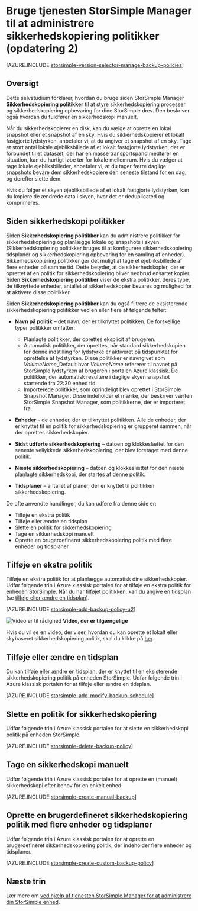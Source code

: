 <properties 
   pageTitle="Administrere din StorSimple sikkerhedskopiering politikker | Microsoft Azure"
   description="Beskriver, hvordan du kan bruge tjenesten StorSimple Manager til at oprette og administrere manuel sikkerhedskopier, sikkerhedskopiering tidsplaner og sikkerhedskopiering opbevaring."
   services="storsimple"
   documentationCenter="NA"
   authors="SharS"
   manager="carmonm"
   editor=""/>
<tags 
   ms.service="storsimple"
   ms.devlang="NA"
   ms.topic="article"
   ms.tgt_pltfrm="NA"
   ms.workload="TBD"
   ms.date="05/10/2016"
   ms.author="v-sharos"/>

# <a name="use-the-storsimple-manager-service-to-manage-backup-policies-update-2"></a>Bruge tjenesten StorSimple Manager til at administrere sikkerhedskopiering politikker (opdatering 2)

[AZURE.INCLUDE [storsimple-version-selector-manage-backup-policies](../../includes/storsimple-version-selector-manage-backup-policies.md)]

## <a name="overview"></a>Oversigt

Dette selvstudium forklarer, hvordan du bruge siden StorSimple Manager **Sikkerhedskopiering politikker** til at styre sikkerhedskopiering processer og sikkerhedskopiering opbevaring for dine StorSimple drev. Den beskriver også hvordan du fuldfører en sikkerhedskopi manuelt.

Når du sikkerhedskopierer en disk, kan du vælge at oprette en lokal snapshot eller et snapshot af en sky. Hvis du sikkerhedskopierer et lokalt fastgjorte lydstyrken, anbefaler vi, at du angiver et snapshot af en sky. Tage et stort antal lokale øjebliksbillede af et lokalt fastgjorte lydstyrken, der er forbundet til et datasæt, der har en masse transportspand medfører en situation, kan du hurtigt løbe tør for lokale mellemrum. Hvis du vælger at tage lokale øjebliksbilleder, anbefaler vi, at du tager færre daglige snapshots bevare dem sikkerhedskopiere den seneste tilstand for en dag, og derefter slette dem.

Hvis du følger et skyen øjebliksbillede af et lokalt fastgjorte lydstyrken, kan du kopiere de ændrede data i skyen, hvor det er deduplicated og komprimeres. 

## <a name="the-backup-policies-page"></a>Siden sikkerhedskopi politikker

Siden **Sikkerhedskopiering politikker** kan du administrere politikker for sikkerhedskopiering og planlægge lokale og snapshots i skyen. (Sikkerhedskopiering politikker bruges til at konfigurere sikkerhedskopiering tidsplaner og sikkerhedskopiering opbevaring for en samling af enheder). Sikkerhedskopiering politikker gør det muligt at tage et øjebliksbillede af flere enheder på samme tid. Dette betyder, at de sikkerhedskopier, der er oprettet af en politik for sikkerhedskopiering bliver nedbrud ensartet kopier. Siden **Sikkerhedskopiering politikker** viser de ekstra politikker, deres type, de tilknyttede enheder, antallet af sikkerhedskopier bevares og mulighed for at aktivere disse politikker.

Siden **Sikkerhedskopiering politikker** kan du også filtrere de eksisterende sikkerhedskopiering politikker ved en eller flere af følgende felter:

- **Navn på politik** – det navn, der er tilknyttet politikken. De forskellige typer politikker omfatter:

   - Planlagte politikker, der oprettes eksplicit af brugeren.
   - Automatisk politikker, der oprettes, når standard sikkerhedskopien for denne indstilling for lydstyrke er aktiveret på tidspunktet for oprettelse af lydstyrken. Disse politikker er navngivet som *VolumeName*_Default hvor *VolumeName* refererer til navnet på StorSimple lydstyrken af brugeren i portalen Azure klassisk. De politikker, der automatisk resultere i daglige skyen snapshot startende fra 22:30 enhed tid.
   - Importerede politikker, som oprindeligt blev oprettet i StorSimple Snapshot Manager. Disse indeholder et mærke, der beskriver værten StorSimple Snapshot Manager, som politikkerne, der er importeret fra.

- **Enheder** – de enheder, der er tilknyttet politikken. Alle de enheder, der er knyttet til en politik for sikkerhedskopiering er grupperet sammen, når der oprettes sikkerhedskopier.

- **Sidst udførte sikkerhedskopiering** – datoen og klokkeslættet for den seneste vellykkede sikkerhedskopiering, der blev foretaget med denne politik.

- **Næste sikkerhedskopiering** – datoen og klokkeslættet for den næste planlagte sikkerhedskopi, der startes af denne politik.

- **Tidsplaner** – antallet af planer, der er knyttet til politikken sikkerhedskopiering.

De ofte anvendte handlinger, du kan udføre fra denne side er:

- Tilføje en ekstra politik 
- Tilføje eller ændre en tidsplan 
- Slette en politik for sikkerhedskopiering 
- Tage en sikkerhedskopi manuelt 
- Oprette en brugerdefineret sikkerhedskopiering politik med flere enheder og tidsplaner 

## <a name="add-a-backup-policy"></a>Tilføje en ekstra politik

Tilføje en ekstra politik for at planlægge automatisk dine sikkerhedskopier. Udfør følgende trin i Azure klassisk portalen for at tilføje en ekstra politik for enheden StorSimple. Når du har tilføjet politikken, kan du angive en tidsplan (se [tilføje eller ændre en tidsplan](#add-or-modify-a-schedule)).

[AZURE.INCLUDE [storsimple-add-backup-policy-u2](../../includes/storsimple-add-backup-policy-u2.md)]

![Video er til rådighed](./media/storsimple-manage-backup-policies-u2/Video_icon.png) **Video, der er tilgængelige**

Hvis du vil se en video, der viser, hvordan du kan oprette et lokalt eller skybaseret sikkerhedskopiering politik, skal du klikke på [her](https://azure.microsoft.com/documentation/videos/create-storsimple-backup-policies/).


## <a name="add-or-modify-a-schedule"></a>Tilføje eller ændre en tidsplan

Du kan tilføje eller ændre en tidsplan, der er knyttet til en eksisterende sikkerhedskopiering politik på enheden StorSimple. Udfør følgende trin i Azure klassisk portalen for at tilføje eller ændre en tidsplan.

[AZURE.INCLUDE [storsimple-add-modify-backup-schedule](../../includes/storsimple-add-modify-backup-schedule-u2.md)]

## <a name="delete-a-backup-policy"></a>Slette en politik for sikkerhedskopiering

Udfør følgende trin i Azure klassisk portalen for at slette en sikkerhedskopi politik på enheden StorSimple.

[AZURE.INCLUDE [storsimple-delete-backup-policy](../../includes/storsimple-delete-backup-policy.md)]


## <a name="take-a-manual-backup"></a>Tage en sikkerhedskopi manuelt

Udfør følgende trin i Azure klassisk portalen for at oprette en (manuel) sikkerhedskopi efter behov for en enkelt enhed.

[AZURE.INCLUDE [storsimple-create-manual-backup](../../includes/storsimple-create-manual-backup.md)]

## <a name="create-a-custom-backup-policy-with-multiple-volumes-and-schedules"></a>Oprette en brugerdefineret sikkerhedskopiering politik med flere enheder og tidsplaner

Udfør følgende trin i Azure klassisk portalen for at oprette en brugerdefineret sikkerhedskopiering politik, der indeholder flere enheder og tidsplaner.

[AZURE.INCLUDE [storsimple-create-custom-backup-policy](../../includes/storsimple-create-custom-backup-policy-u2.md)]


## <a name="next-steps"></a>Næste trin

Lær mere om [ved hjælp af tjenesten StorSimple Manager for at administrere din StorSimple enhed](storsimple-manager-service-administration.md).
